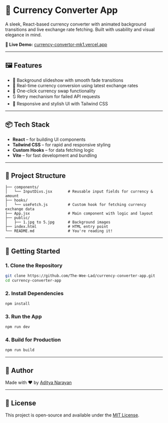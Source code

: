 # 💱 Currency Converter App

A sleek, React-based currency converter with animated background transitions and live exchange rate fetching. Built with usability and visual elegance in mind.

**🔗 Live Demo:** [currency-convertor-mk1.vercel.app](https://currency-convertor-mk1.vercel.app/)

---

## 🖼️ Features

- 🎨 Background slideshow with smooth fade transitions  
- 🔄 Real-time currency conversion using latest exchange rates  
- 🔁 One-click currency swap functionality  
- 🔃 Retry mechanism for failed API requests  
- 💅 Responsive and stylish UI with Tailwind CSS  

---

## 📦 Tech Stack

- **React** – for building UI components  
- **Tailwind CSS** – for rapid and responsive styling  
- **Custom Hooks** – for data fetching logic  
- **Vite** – for fast development and bundling  

---

## 📁 Project Structure

```
├── components/
│   └── InputDivs.jsx       # Reusable input fields for currency & amount
├── hooks/
│   └── useFetch.js         # Custom hook for fetching currency exchange data
├── App.jsx                 # Main component with logic and layout
├── public/
│   ├── 1.jpg to 5.jpg      # Background images
├── index.html              # HTML entry point
└── README.md               # You're reading it!
```

---

## 🚀 Getting Started

### 1. Clone the Repository

```bash
git clone https://github.com/The-Wee-Lad/currency-converter-app.git
cd currency-converter-app
```

### 2. Install Dependencies

```bash
npm install
```

### 3. Run the App

```bash
npm run dev
```

### 4. Build for Production

```bash
npm run build
```

---

## 👤 Author

Made with ❤️ by [Aditya Narayan](https://github.com/The-Wee-Lad)

---

## 📄 License

This project is open-source and available under the [MIT License](LICENSE).
